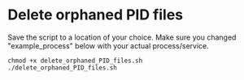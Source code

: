 # Delete orphaned PID files

Save the script to a location of your choice.
Make sure you changed "example_process" below with your actual process/service. 

    chmod +x delete_orphaned_PID_files.sh
    ./delete_orphaned_PID_files.sh 
